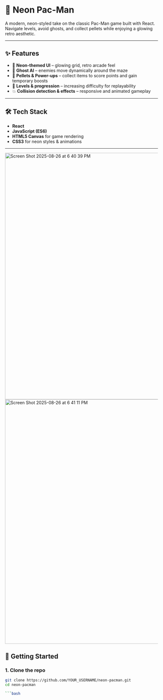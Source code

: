 # 👾 Neon Pac-Man

A modern, neon-styled take on the classic Pac-Man game built with React.  
Navigate levels, avoid ghosts, and collect pellets while enjoying a glowing retro aesthetic.

---

## ✨ Features
- 🌟 **Neon-themed UI** – glowing grid, retro arcade feel  
- 👻 **Ghost AI** – enemies move dynamically around the maze  
- 🍒 **Pellets & Power-ups** – collect items to score points and gain temporary boosts  
- 🔄 **Levels & progression** – increasing difficulty for replayability  
- 💥 **Collision detection & effects** – responsive and animated gameplay  

---

## 🛠️ Tech Stack
- **React**  
- **JavaScript (ES6)**  
- **HTML5 Canvas** for game rendering  
- **CSS3** for neon styles & animations  

---

<img width="1435" height="812" alt="Screen Shot 2025-08-26 at 6 40 39 PM" src="https://github.com/user-attachments/assets/a334397b-e51c-43a6-af6d-c2dfecbe637e" />
<img width="1437" height="805" alt="Screen Shot 2025-08-26 at 6 41 11 PM" src="https://github.com/user-attachments/assets/424aa7e5-882f-47b7-9ba7-dc043cd2ca33" />

## 🚀 Getting Started

### 1. Clone the repo
```bash
git clone https://github.com/YOUR_USERNAME/neon-pacman.git
cd neon-pacman

```bash




